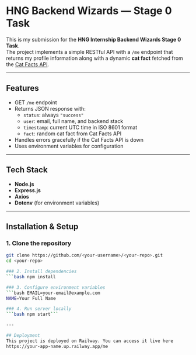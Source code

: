 # HNG Backend Wizards — Stage 0 Task

This is my submission for the **HNG Internship Backend Wizards Stage 0 Task**.  
The project implements a simple RESTful API with a `/me` endpoint that returns my profile information along with a dynamic **cat fact** fetched from the [Cat Facts API](https://catfact.ninja/fact).

---

## Features
- GET `/me` endpoint
- Returns JSON response with:
  - `status`: always `"success"`
  - `user`: email, full name, and backend stack
  - `timestamp`: current UTC time in ISO 8601 format
  - `fact`: random cat fact from Cat Facts API
- Handles errors gracefully if the Cat Facts API is down
- Uses environment variables for configuration

---

## Tech Stack
- **Node.js**
- **Express.js**
- **Axios**
- **Dotenv** (for environment variables)

---

##  Installation & Setup

### 1. Clone the repository
```bash
git clone https://github.com/<your-username>/<your-repo>.git
cd <your-repo>

### 2. Install dependencies 
```bash npm install

### 3. Configure environment variables
```bash EMAIL=your-email@example.com
NAME=Your Full Name

### 4. Run server locally
```bash npm start```

---

## Deployment 
This project is deployed on Railway. You can access it live here
https://your-app-name.up.railway.app/me



